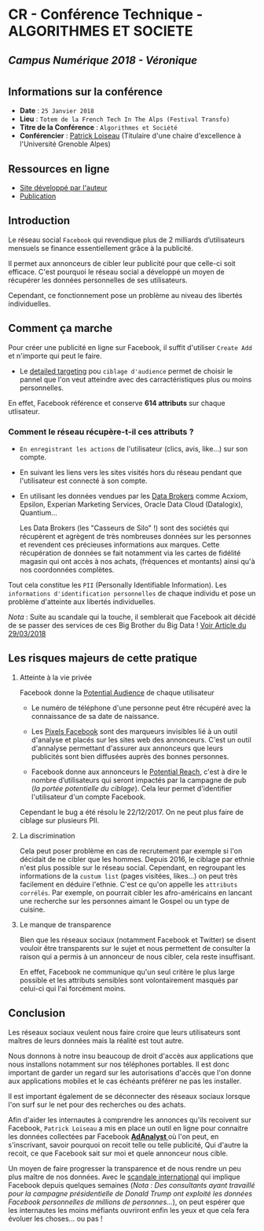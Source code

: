 # CR - Conférence Technique - ALGORITHMES ET SOCIETE
## *Campus Numérique 2018 - Véronique*
#
## Informations sur la conférence
* **Date** : `25 Janvier 2018`
* **Lieu** : `Totem de la French Tech In The Alps (Festival Transfo)`
* **Titre de la Conférence** : `Algorithmes et Société`
* **Conférencier** : [Patrick Loiseau](https://scholar.google.fr/citations?user=q98gB0AAAAAJ&hl=fr&oi=ao) (Titulaire d'une chaire d'excellence à l'Université Grenoble Alpes)

## Ressources en ligne
* [Site développé par l'auteur](https://adanalyst.mpi-sws.org/)
* [Publication](http://proceedings.mlr.press/v81/speicher18a/speicher18a.pdf)

## Introduction
Le réseau social `Facebook` qui revendique plus de 2 milliards d’utilisateurs mensuels se finance essentiellement grâce à la publicité.

Il permet aux annonceurs de cibler leur publicité pour que celle-ci soit efficace.
C'est pourquoi le réseau social a développé un moyen de récupérer les données personnelles de ses utilisateurs.

Cependant, ce fonctionnement pose un problème au niveau des libertés individuelles.

## Comment ça marche
Pour créer une publicité en ligne sur Facebook, il suffit d'utiliser `Create Add` et n'importe qui peut le faire.
* Le [detailed targeting](https://www.facebook.com/business/help/633474486707199) pou `ciblage d'audience` permet de choisir le pannel que l'on veut atteindre avec des carractéristiques plus ou moins personnelles.

En effet, Facebook référence et conserve **614 attributs** sur chaque utlisateur.

### Comment le réseau récupère-t-il ces attributs ?

* `En enregistrant les actions` de l'utilisateur (clics, avis, like...) sur son compte. 
* En suivant les liens vers les sites visités hors du réseau pendant que l'utilisateur est connecté à son compte.
* En utilisant les données vendues par les [Data Brokers](https://atelier.bnpparibas/smart-city/article/data-brokers-commerce-donnees-personnelles) comme Acxiom, Epsilon, Experian Marketing Services, Oracle Data Cloud (Datalogix), Quantium…

	Les Data Brokers (les "Casseurs de Silo" !) sont des sociétés qui récupèrent et agrègent de très nombreuses données sur les personnes et revendent ces précieuses informations aux marques. Cette récupération de données se fait notamment via les cartes de fidélité magasin qui ont accès à nos achats, (fréquences et montants) ainsi qu'à nos coordonnées complètes.

Tout cela constitue les `PII` (Personally Identifiable Information). Les `informations d'identification personnelles` de chaque individu et pose un problème d'atteinte aux libertés individuelles.

*Nota* : Suite au scandale qui la touche, il semblerait que Facebook ait décidé de se passer des services de ces Big Brother du Big Data ! [Voir Article du 29/03/2018](https://www.blogdumoderateur.com/facebook-desactive-data-brokers/)

## Les risques majeurs de cette pratique

1. Atteinte à la vie privée
	
	Facebook donne la [Potential Audience](https://www.facebook.com/business/products/ads/ad-targeting) de chaque utilisateur
	* Le numéro de téléphone d'une personne peut être récupéré avec la connaissance de sa date de naissance.
	* Les [Pixels Facebook](https://fr-fr.facebook.com/business/help/742478679120153?helpref=page_content) sont des marqueurs invisibles lié à un outil d'analyse et placés sur les sites web des annonceurs. C'est un outil d'annalyse permettant d'assurer aux annonceurs que leurs publicités sont bien diffusées auprès des bonnes personnes.
	
	* Facebook donne aux annonceurs le [Potential Reach](https://www.facebook.com/business/help/624074880953806), c'est à dire le nombre d’utilisateurs qui seront impactés par la campagne de pub (*la portée potentielle du ciblage*). Cela leur permet d'identifier l'utilisateur d'un compte Facebook.

	Cependant le bug a été résolu le 22/12/2017. On ne peut plus faire de ciblage sur plusieurs PII.

2. La discrimination 

	Cela peut poser problème en cas de recrutement par exemple si l'on décidait de ne cibler que les hommes.
	Depuis 2016, le ciblage par ethnie n'est plus possible sur le réseau social.
	Cependant, en regroupant les informations de la `custum list` (pages visitées, likes...) on peut très facilement en déduire l'ethnie. C'est ce qu'on appelle les `attributs corrélés`.
	Par exemple, on pourrait cibler les afro-américains en lancant une recherche sur les personnes aimant le Gospel ou un type de cuisine.

3. Le manque de transparence

	Bien que les réseaux sociaux (notamment Facebook et Twitter) se disent vouloir être transparents sur le sujet et nous permettent de consulter la raison qui a permis à un annonceur de nous cibler, cela reste insuffisant.

	En effet, Facebook ne communique qu'un seul critère le plus large possible et les attributs sensibles sont volontairement masqués par celui-ci qui l'ai forcément moins.

## Conclusion

Les réseaux sociaux veulent nous faire croire que leurs utilisateurs sont maîtres de leurs données mais la réalité est tout autre.

Nous donnons à notre insu beaucoup de droit d'accès aux applications que nous installons notamment sur nos téléphones portables.
Il est donc important de garder un regard sur les autorisations d'accès que l'on donne aux applications mobiles et le cas échéants préférer ne pas les installer.

Il est  important également de se déconnecter des réseaux sociaux lorsque l'on surf sur le net pour des recherches ou des achats. 


Afin d'aider les internautes à comprendre les annonces qu'ils recoivent sur Facebook, `Patrick Loiseau` a mis en place un outil en ligne pour connaitre les données collectées par Facebook [**AdAnalyst** ](https://adanalyst.mpi-sws.org/)
où l'on peut, en s'inscrivant, savoir pourquoi on recoit telle ou telle publicité, Qui d'autre la recoit, ce que Facebook sait sur moi et quele annonceur nous cible.

Un moyen de faire progresser la transparence et de nous rendre un peu plus maître de nos données. 
Avec le [scandale international](http://www.cnetfrance.fr/news/scandale-facebook-ce-qu-il-faut-savoir-pour-comprendre-l-affaire-et-proteger-ses-donnees-39865776.htm) qui implique Facebook depuis quelques semaines (*Nota : Des consultants ayant travaillé pour la campagne présidentielle de Donald Trump ont exploité les données Facebook personnelles de millions de personnes...*), on peut espérer que les internautes les moins méfiants ouvriront enfin les yeux et que cela fera évoluer les choses... ou pas !